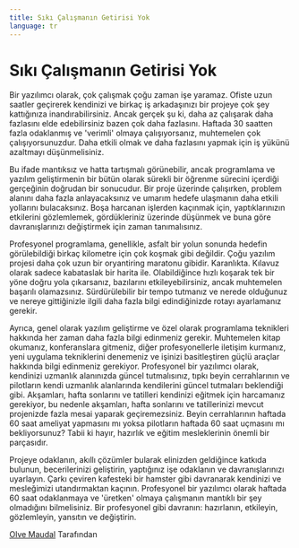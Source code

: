 ```yaml
---
title: Sıkı Çalışmanın Getirisi Yok
language: tr
---
```


# Sıkı Çalışmanın Getirisi Yok

Bir yazılımcı olarak, çok çalışmak çoğu zaman işe yaramaz. Ofiste uzun saatler geçirerek kendinizi ve birkaç iş arkadaşınızı bir projeye çok şey kattığınıza inandırabilirsiniz. Ancak gerçek şu ki, daha az çalışarak daha fazlasını elde edebilirsiniz bazen çok daha fazlasını. Haftada 30 saatten fazla odaklanmış ve 'verimli' olmaya çalışıyorsanız, muhtemelen çok çalışıyorsunuzdur. Daha etkili olmak ve daha fazlasını yapmak için iş yükünü azaltmayı düşünmelisiniz.

Bu ifade mantıksız ve hatta tartışmalı görünebilir, ancak programlama ve yazılım geliştirmenin bir bütün olarak sürekli bir öğrenme sürecini içerdiği gerçeğinin doğrudan bir sonucudur. Bir proje üzerinde çalışırken, problem alanını daha fazla anlayacaksınız ve umarım hedefe ulaşmanın daha etkili yollarını bulacaksınız. Boşa harcanan işlerden kaçınmak için, yaptıklarınızın etkilerini gözlemlemek, gördükleriniz üzerinde düşünmek ve buna göre davranışlarınızı değiştirmek için zaman tanımalısınız.

Profesyonel programlama, genellikle, asfalt bir yolun sonunda hedefin görülebildiği birkaç kilometre için çok koşmak gibi değildir. Çoğu yazılım projesi daha çok uzun bir oryantiring maratonu gibidir. Karanlıkta. Kılavuz olarak sadece kabataslak bir harita ile. Olabildiğince hızlı koşarak tek bir yöne doğru yola çıkarsanız, bazılarını etkileyebilirsiniz, ancak muhtemelen başarılı olamazsınız. Sürdürülebilir bir tempo tutmanız ve nerede olduğunuz ve nereye gittiğinizle ilgili daha fazla bilgi edindiğinizde rotayı ayarlamanız gerekir.

Ayrıca, genel olarak yazılım geliştirme ve özel olarak programlama teknikleri hakkında her zaman daha fazla bilgi edinmeniz gerekir. Muhtemelen kitap okumanız, konferanslara gitmeniz, diğer profesyonellerle iletişim kurmanız, yeni uygulama tekniklerini denemeniz ve işinizi basitleştiren güçlü araçlar hakkında bilgi edinmeniz gerekiyor. Profesyonel bir yazılımcı olarak, kendinizi uzmanlık alanınızda güncel tutmalısınız, tıpkı beyin cerrahlarının ve pilotların kendi uzmanlık alanlarında kendilerini güncel tutmaları beklendiği gibi. Akşamları, hafta sonlarını ve tatilleri kendinizi eğitmek için harcamanız gerekiyor, bu nedenle akşamları, hafta sonlarını ve tatillerinizi mevcut projenizde fazla mesai yaparak geçiremezsiniz. Beyin cerrahlarının haftada 60 saat ameliyat yapmasını mı yoksa pilotların haftada 60 saat uçmasını mı bekliyorsunuz? Tabii ki hayır, hazırlık ve eğitim mesleklerinin önemli bir parçasıdır.

Projeye odaklanın, akıllı çözümler bularak elinizden geldiğince katkıda bulunun, becerilerinizi geliştirin, yaptığınız işe odaklanın ve davranışlarınızı uyarlayın. Çarkı çeviren kafesteki bir hamster gibi davranarak kendinizi ve mesleğimizi utandırmaktan kaçının. Profesyonel bir yazılımcı olarak haftada 60 saat odaklanmaya ve 'üretken' olmaya çalışmanın mantıklı bir şey olmadığını bilmelisiniz. Bir profesyonel gibi davranın: hazırlanın, etkileyin, gözlemleyin, yansıtın ve değiştirin.

[Olve Maudal](http://programmer.97things.oreilly.com/wiki/index.php/Olve_Maudal) Tarafından